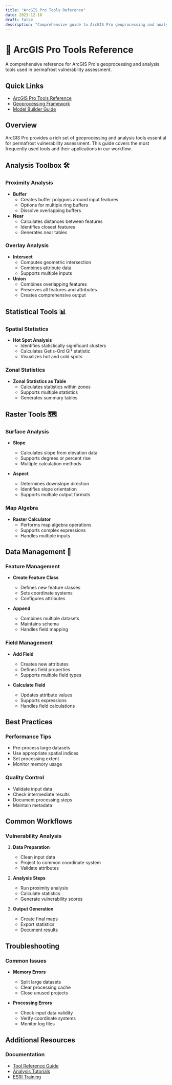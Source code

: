 ```yaml
---
title: "ArcGIS Pro Tools Reference"
date: 2023-12-16
draft: false
description: "Comprehensive guide to ArcGIS Pro geoprocessing and analysis tools"
---
```


# 🔧 ArcGIS Pro Tools Reference

A comprehensive reference for ArcGIS Pro's geoprocessing and analysis tools used in permafrost vulnerability assessment.

## Quick Links
* [ArcGIS Pro Tools Reference](https://pro.arcgis.com/en/pro-app/latest/tool-reference/main/arcgis-pro-tool-reference.htm)
* [Geoprocessing Framework](https://pro.arcgis.com/en/pro-app/latest/help/analysis/geoprocessing/basics/what-is-geoprocessing-.htm)
* [Model Builder Guide](https://pro.arcgis.com/en/pro-app/latest/help/analysis/geoprocessing/modelbuilder/what-is-modelbuilder-.htm)

## Overview

ArcGIS Pro provides a rich set of geoprocessing and analysis tools essential for permafrost vulnerability assessment. This guide covers the most frequently used tools and their applications in our workflow.

## Analysis Toolbox 🛠️

### Proximity Analysis
* **Buffer**
  - Creates buffer polygons around input features
  - Options for multiple ring buffers
  - Dissolve overlapping buffers
* **Near**
  - Calculates distances between features
  - Identifies closest features
  - Generates near tables

### Overlay Analysis
* **Intersect**
  - Computes geometric intersection
  - Combines attribute data
  - Supports multiple inputs
* **Union**
  - Combines overlapping features
  - Preserves all features and attributes
  - Creates comprehensive output

## Statistical Tools 📊

### Spatial Statistics
* **Hot Spot Analysis**
  - Identifies statistically significant clusters
  - Calculates Getis-Ord Gi* statistic
  - Visualizes hot and cold spots

### Zonal Statistics
* **Zonal Statistics as Table**
  - Calculates statistics within zones
  - Supports multiple statistics
  - Generates summary tables

## Raster Tools 🗺️

### Surface Analysis
* **Slope**
  - Calculates slope from elevation data
  - Supports degrees or percent rise
  - Multiple calculation methods

* **Aspect**
  - Determines downslope direction
  - Identifies slope orientation
  - Supports multiple output formats

### Map Algebra
* **Raster Calculator**
  - Performs map algebra operations
  - Supports complex expressions
  - Handles multiple inputs

## Data Management 📁

### Feature Management
* **Create Feature Class**
  - Defines new feature classes
  - Sets coordinate systems
  - Configures attributes

* **Append**
  - Combines multiple datasets
  - Maintains schema
  - Handles field mapping

### Field Management
* **Add Field**
  - Creates new attributes
  - Defines field properties
  - Supports multiple field types

* **Calculate Field**
  - Updates attribute values
  - Supports expressions
  - Handles field calculations

## Best Practices

### Performance Tips
* Pre-process large datasets
* Use appropriate spatial indices
* Set processing extent
* Monitor memory usage

### Quality Control
* Validate input data
* Check intermediate results
* Document processing steps
* Maintain metadata

## Common Workflows

### Vulnerability Analysis
1. **Data Preparation**
   * Clean input data
   * Project to common coordinate system
   * Validate attributes

2. **Analysis Steps**
   * Run proximity analysis
   * Calculate statistics
   * Generate vulnerability scores

3. **Output Generation**
   * Create final maps
   * Export statistics
   * Document results

## Troubleshooting

### Common Issues
* **Memory Errors**
  - Split large datasets
  - Clear processing cache
  - Close unused projects

* **Processing Errors**
  - Check input data validity
  - Verify coordinate systems
  - Monitor log files

## Additional Resources

### Documentation
* [Tool Reference Guide](https://pro.arcgis.com/en/pro-app/latest/tool-reference/main/arcgis-pro-tool-reference.htm)
* [Analysis Tutorials](https://learn.arcgis.com/en/projects/get-started-with-spatial-analysis/)
* [ESRI Training](https://www.esri.com/training/)

